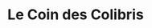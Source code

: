 ---
title: "Le Coin des Colibris"
url: /soleymieu/le-coin-des-colibris/
shop: alimentation saine
---